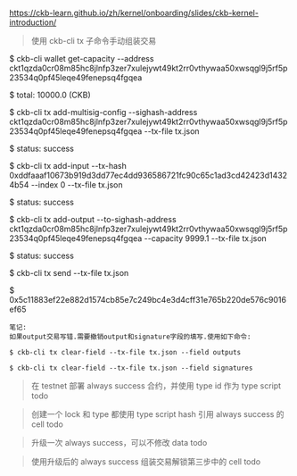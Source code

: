 https://ckb-learn.github.io/zh/kernel/onboarding/slides/ckb-kernel-introduction/

>使用 ckb-cli tx 子命令手动组装交易

$ ckb-cli wallet get-capacity --address ckt1qzda0cr08m85hc8jlnfp3zer7xulejywt49kt2rr0vthywaa50xwsqgl9j5rf5p23534q0pf45leqe49fenepsq4fgqea

$ total: 10000.0 (CKB)

$ ckb-cli tx add-multisig-config --sighash-address  ckt1qzda0cr08m85hc8jlnfp3zer7xulejywt49kt2rr0vthywaa50xwsqgl9j5rf5p23534q0pf45leqe49fenepsq4fgqea  --tx-file tx.json

$ status: success

$ ckb-cli tx add-input --tx-hash 0xddfaaaf10673b919d3dd77ec4dd936586721fc90c65c1ad3cd42423d14324b54 --index 0 --tx-file tx.json

$ status: success

$ ckb-cli tx add-output --to-sighash-address ckt1qzda0cr08m85hc8jlnfp3zer7xulejywt49kt2rr0vthywaa50xwsqgl9j5rf5p23534q0pf45leqe49fenepsq4fgqea --capacity 9999.1 --tx-file tx.json 

$ status: success

$ ckb-cli tx send --tx-file tx.json

$ 0x5c11883ef22e882d1574cb85e7c249bc4e3d4cff31e765b220de576c9016ef65

```
笔记:
如果output交易写错.需要撤销output和signature字段的填写.使用如下命令:

$ ckb-cli tx clear-field --tx-file tx.json --field outputs

$ ckb-cli tx clear-field --tx-file tx.json --field signatures
```


>在 testnet 部署 always success 合约，并使用 type id 作为 type script
todo

>创建一个 lock 和 type 都使用 type script hash 引用 always success 的 cell
todo

>升级一次 always success，可以不修改 data
todo

>使用升级后的 always success 组装交易解锁第三步中的 cell
todo
